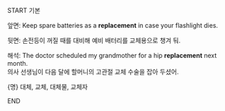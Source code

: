 START
기본

앞면:
Keep spare batteries as a **replacement** in case your flashlight dies.  

뒷면:
손전등이 꺼질 때를 대비해 예비 배터리를 교체용으로 챙겨 둬.

해석:
The doctor scheduled my grandmother for a hip **replacement** next month.  
의사 선생님이 다음 달에 할머니의 고관절 교체 수술을 잡아 두셨어.

{명} 대체, 교체, 대체물, 교체자
<!--ID: 1745462244850-->
END